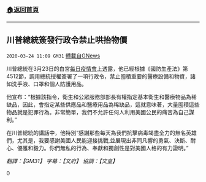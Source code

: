 ###  [:house:返回首頁](https://github.com/ourhimalayas/txt)
---

## 川普總統簽發行政令禁止哄抬物價
`2020-03-24 11:09 GM31` [轉載自GNews](https://gnews.org/zh-hant/151482/)

川普總統在3月23日的白宮[每日疫情會](https://youtu.be/SfhI1aHwOJQ)上透露，他已經根據《國防生產法》第4512節，調用總統授權簽署了一項行政令，禁止囤積重要的醫療設備和物資，諸如洗手液、口罩和個人防護用品。

他宣布：“根據該指令，衛生和公眾服務部部長有權指定基本衛生和醫療物品為稀缺品，因此，會指定某些供應品和醫療用品為稀缺品，這就意味著，大量囤積這些物品就是犯罪行為。非常簡單，我們不允許任何人利用美國公民的痛苦為自己謀利。”

在川普總統的講話中，他特別“感謝那些每天為我們抗擊病毒竭盡全力的無名英雄們，尤其是，我要感謝美國人民能迎接挑戰,並展現出非同凡響的勇氣、決斷、耐心、優雅和毅力。你們無私的行為、奉獻和獨創性是對美國人格的有力證明。”

*翻譯：【GM31】 字幕：【文府】 協調：【文皇】*

0
